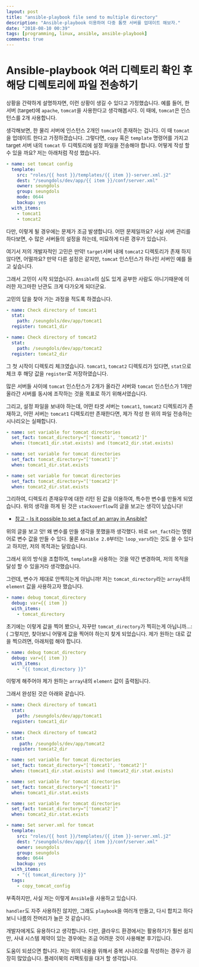 ```yaml
---
layout: post
title: "ansible-playbook file send to multiple directory"
description: "Ansible-playbook 이용하여 다중 톰캣 서버를 업데이트 해보자."
date: "2018-08-10 00:39"
tags: [programming, linux, ansible, ansible-playbook]
comments: true
---
```



# Ansible-playbook 여러 디렉토리 확인 후 해당 디렉토리에 파일 전송하기

상황을 간략하게 설명하자면, 이런 상황이 생길 수 있다고 가정했습니다. 
예를 들어, 한 서버 (target)에 `apache`, `tomcat`을 사용한다고 생각해봅시다. 이 때에, `tomcat`은 인스턴스를 2개 사용합니다. 

생각해보면, 한 물리 서버에 인스턴스 2개인 `tomcat`이 존재하는 겁니다. 이 때 `tomcat`을 업데이트 한다고 가정하겠습니다. 
그렇다면, `copy` 혹은 `template` 명령어를 가지고 target 서버 내의 `tomcat` 두 디렉토리에 설정 파일을 전송해야 합니다.
어떻게 작성 할 수 있을 까요? 저는 아래처럼 작성 했습니다.

```yaml
- name: set tomcat config
  template: 
    src: "roles/{{ host }}/templates/{{ item }}-server.xml.j2"
    dest: "/seungdols/dev/app/{{ item }}/conf/server.xml"
    owner: seungdols
    group: seungdols
    mode: 0644
    backup: yes
  with_items:
    - tomcat1
    - tomcat2
```

다만, 이렇게 될 경우에는 문제가 조금 발생합니다. 어떤 문제일까요? 사실 서버 관리를 하다보면, 수 많은 서버들의 설정을 하는데, 미묘하게 다른 경우가 있습니다. 

여기서 저의 개발자적인 고민은 만약! `target`서버 내에 `tomcat2` 디렉토리가 존재 하지 않다면, 어떨까요? 만약 다른 설정은 같지만, `tomcat` 인스턴스가 하나인 서버인 예를 들고 싶습니다. 

그래서 고민이 시작 되었습니다. `Ansible`의 심도 있게 공부한 사람도 아니기때문에 이러한 자그마한 난관도 크게 다가오게 되더군요. 

고민의 답을 찾아 가는 과정을 적도록 하겠습니다. 

```yaml
- name: Check directory of tomcat1
  stat:
    path: /seungdols/dev/app/tomcat1
  register: tomcat1_dir

- name: Check directory of tomcat2
  stat:
    path: /seungdols/dev/app/tomcat2
  register: tomcat2_dir
```

그 첫 시작이 디렉토리 체크였습니다. `tomcat1`, `tomcat2` 디렉토리가 있다면, `stat`으로 체크 후 해당 값을 `register`로 저장하였습니다.

많은 서버들 사이에 `tomcat` 인스턴스가 2개가 올라간 서버와 `tomcat` 인스턴스가 1개만 올라간 서버를 동시에 조작하는 것을 목표로 하기 위해서였습니다. 

그리고, 설정 파일을 보내야 하는데, 어떤 타겟 서버는 `tomcat1`, `tomcat2` 디렉토리가 존재하고, 어떤 서버는 `tomcat1` 디렉토리만 존재한다면, 제가 작성 한 위의 파일 전송하는 시나리오는 실패합니다. 

```yaml
- name: set variable for tomcat directories
  set_fact: tomcat_directory="['tomcat1', 'tomcat2']"
  when: (tomcat1_dir.stat.exists) and (tomcat2_dir.stat.exists)

- name: set variable for tomcat directories
  set_fact: tomcat_directory="['tomcat1']"
  when: tomcat1_dir.stat.exists

- name: set variable for tomcat directories
  set_fact: tomcat_directory="['tomcat2']"
  when: tomcat2_dir.stat.exists
```

그리하여, 디렉토리 존재유무에 대한 리턴 된 값을 이용하여, 특수한 변수를 만들게 되었습니다. 위의 생각을 하게 된 것은 `stackoverflow`의 글을 보고는 생각이 났습니다!

- [참고 - Is it possible to set a fact of an array in Ansible?](https://stackoverflow.com/questions/23507589/is-it-possible-to-set-a-fact-of-an-array-in-ansible)

위의 글을 보고 앗! 왜 변수를 만들 생각을 못했을까 생각했다. 바로 `set_fact`라는 명령어로 변수 값을 만들 수 있다. 물론 `Asnible 2.0`부터는 `loop_vars`라는 것도 쓸 수 있다고 하지만, 저의 목적과는 달랐습니다.

그래서 위의 방식을 조합하여, `template`을 사용하는 것을 약간 변경하여, 저의 목적을 달성 할 수 있을거라 생각했습니다. 

그런데, 변수가 제대로 안찍히는게 아닙니까! 저는 `tomcat_directory`라는 `array`내의 `element` 값을 사용하고자 했습니다. 

```yaml
- name: debug tomcat_directory 
  debug: var={{ item }}
  with_items: 
    - tomcat_directory
```

초기에는 이렇게 값을 찍어 봤으나, 자꾸만 `tomcat_directory`가 찍히는게 아닙니까...:( 그렇지만, 찾아보니 어떻게 값을 찍어야 하는지 찾게 되었습니다. 
제가 원하는 대로 값을 찍으려면, 아래처럼 해야 합니다. 

```yaml
- name: debug tomcat_directory
  debug: var={{ item }}
  with_items: 
    - "{{ tomcat_directory }}"
```

이렇게 해주어야 제가 원하는 `array`내의 `element` 값이 출력됩니다. 

그래서 완성된 것은 아래와 같습니다. 

```yaml
- name: Check directory of tomcat1   
  stat:                              
    path: /seungdols/dev/app/tomcat1 
  register: tomcat1_dir              
                                      
- name: Check directory of tomcat2   
  stat:                              
     path: /seungdols/dev/app/tomcat2
  register: tomcat2_dir 

- name: set variable for tomcat directories
  set_fact: tomcat_directory="['tomcat1', 'tomcat2']"
  when: (tomcat1_dir.stat.exists) and (tomcat2_dir.stat.exists)

- name: set variable for tomcat directories
  set_fact: tomcat_directory="['tomcat1']"
  when: tomcat1_dir.stat.exists

- name: set variable for tomcat directories
  set_fact: tomcat_directory="['tomcat2']"
  when: tomcat2_dir.stat.exists

- name: Set server.xml for tomcat
  template:
    src: "roles/{{ host }}/templates/{{ item }}-server.xml.j2"
    dest: "/seungdols/dev/app/{{ item }}/conf/server.xml"
    owner: seungdols
    group: seungdols
    mode: 0644
    backup: yes
  with_items:
    - "{{ tomcat_directory }}"
  tags:
    - copy_tomcat_config
```

부족하지만, 사실 저는 이렇게 `Ansible`을 사용하고 있습니다.

 `handler`도 자주 사용하진 않지만, 그래도 `playbook`을 여러개 만들고, 다시 합치고 하다보니 나름의 잔머리가 늘은 것 같습니다. 

개발자에게도 유용하다고 생각합니다. 다만, 클라우드 환경에서는 활용하기가 훨씬 쉽지만, 사내 시스템 제약이 있는 경우에는 조금 어려운 것이 사용해본 후기입니다. 

도움이 되셨으면 합니다. 저는 위의 내용을 위해서 중복 시나리오를 작성하는 경우가 굉장히 많았습니다. 플레이북의 리팩토링을 대거 할 생각입니다. 
